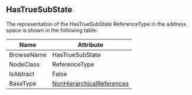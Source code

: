 <!-- objecttype -->
## HasTrueSubState

The representation of the HasTrueSubState ReferenceType in the address space is shown in the following table:  

|Name|Attribute|
|---|---|
|BrowseName|HasTrueSubState|
|NodeClass|ReferenceType|
|IsAbtract|False|
|BaseType|[NonHierarchicalReferences](../../../Part3/ReferenceTypes/NonHierarchicalReferences/readme.md)|

